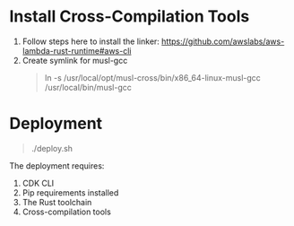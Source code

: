 # Install Cross-Compilation Tools

1. Follow steps here to install the linker: https://github.com/awslabs/aws-lambda-rust-runtime#aws-cli
2. Create symlink for musl-gcc
   > ln -s /usr/local/opt/musl-cross/bin/x86_64-linux-musl-gcc /usr/local/bin/musl-gcc
   
# Deployment
   > ./deploy.sh

The deployment requires:
1. CDK CLI
2. Pip requirements installed
3. The Rust toolchain
4. Cross-compilation tools

